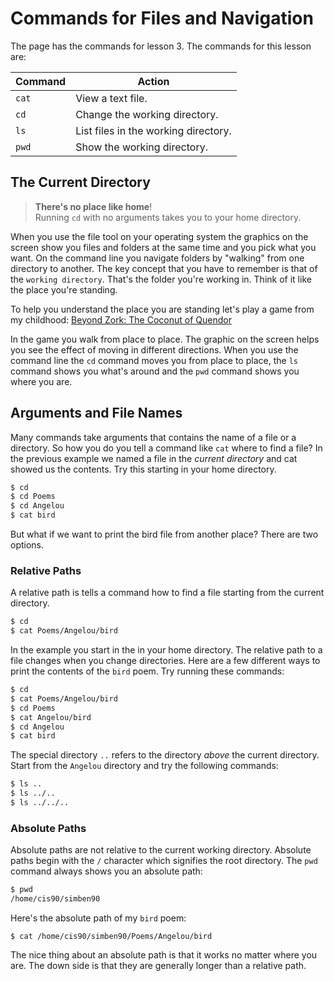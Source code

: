 # Commands for Files and Navigation

The page has the commands for lesson 3. The commands for this lesson are: 

| Command | Action | 
| --- | --- | 
| `cat` | View a text file. |
| `cd` | Change the working directory. | 
| `ls` | List files in the working directory. | 
| `pwd` | Show the working directory. | 

## The Current Directory 

> **There's no place like home**!<br>
> Running `cd` with no arguments takes you to your home directory. 

When you use the file tool on your operating system the graphics on the screen show you files and folders at the same time and you pick what you want. On the command line you navigate folders by "walking" from one directory to another. The key concept that you have to remember is that of the `working directory`. That's the folder you're working in. Think of it like the place you're standing. 

To help you understand the place you are standing let's play a game from my childhood: [Beyond Zork: The Coconut of Quendor](https://archive.org/details/msdos_Beyond_Zork_-_The_Coconut_of_Quendor_1987)

In the game you walk from place to place. The graphic on the screen helps you see the effect of moving in different directions. When you use the command line the `cd` command moves you from place to place, the `ls` command shows you what's around and the `pwd` command shows you where you are. 

<script id="asciicast-8J4im3LsMAByO4z0YRjV44Prm" src="https://asciinema.org/a/8J4im3LsMAByO4z0YRjV44Prm.js" async></script>

## Arguments and File Names 

Many commands take arguments that contains the name of a file or a directory. So how you do you tell a command like `cat` where to find a file? In the previous example we named a file in the *current directory* and cat showed us the contents. Try this starting in your home directory.

```bash
$ cd
$ cd Poems 
$ cd Angelou
$ cat bird 
```

But what if we want to print the bird file from another place? There are two options. 

### Relative Paths 

A relative path is tells a command how to find a file starting from the current directory. 

```bash
$ cd
$ cat Poems/Angelou/bird 
```

In the example you start in the in your home directory. The relative path to a file changes when you change directories. Here are a few different ways to print the contents of the `bird` poem. Try running these commands: 

```bash 
$ cd 
$ cat Poems/Angelou/bird 
$ cd Poems 
$ cat Angelou/bird 
$ cd Angelou
$ cat bird
```

The special directory `..` refers to the directory *above* the current directory. Start from the `Angelou` directory and try the following commands: 

```bash
$ ls .. 
$ ls ../..
$ ls ../../..
```

### Absolute Paths 

Absolute paths are not relative to the current working directory. Absolute paths begin with the `/` character which signifies the root directory. The `pwd` command always shows you an absolute path:

```bash
$ pwd
/home/cis90/simben90
```

Here's the absolute path of my `bird` poem: 

```
$ cat /home/cis90/simben90/Poems/Angelou/bird 
```

The nice thing about an absolute path is that it works no matter where you are. The down side is that they are generally longer than a relative path. 

